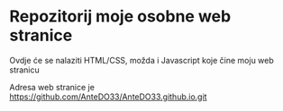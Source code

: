 # Repozitorij moje osobne web stranice
Ovdje će se nalaziti HTML/CSS, možda i Javascript koje čine moju web stranicu

Adresa web stranice je https://github.com/AnteDO33/AnteDO33.github.io.git